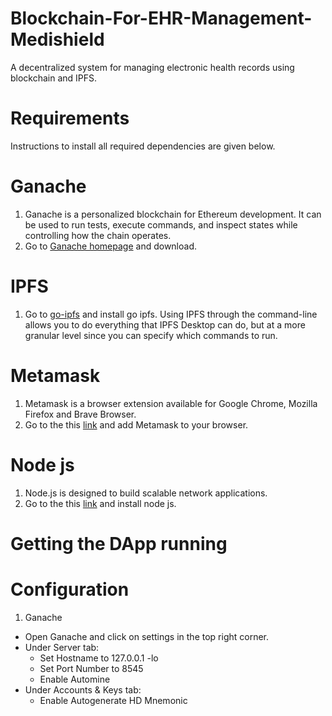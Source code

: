 # Blockchain-For-EHR-Management-Medishield
A decentralized system for managing electronic health records using blockchain and IPFS.

# Requirements
 Instructions to install all required dependencies are given below.

# Ganache
1. Ganache is a personalized blockchain for Ethereum development. It can be used to run tests, execute commands, and inspect states while controlling how the chain          operates.
2. Go to [Ganache homepage](https://www.trufflesuite.com/ganache) and download.

# IPFS
1. Go to [go-ipfs](https://dist.ipfs.io/#go-ipfs) and install go ipfs.  Using IPFS through the command-line allows you to do everything that IPFS Desktop can do, but at    a more granular level since you can specify which commands to run.

# Metamask
1. Metamask is a browser extension available for Google Chrome, Mozilla Firefox and Brave Browser.
2. Go to the this [link](https://metamask.io/) and add Metamask to your browser.

# Node js
1. Node.js is designed to build scalable network applications.
2. Go to the this [link](https://nodejs.org/en/download/) and install node js.


# Getting the DApp running

# Configuration

1. Ganache
 * Open Ganache and click on settings in the top right corner.
 * Under Server tab:
    * Set Hostname to 127.0.0.1 -lo
    * Set Port Number to 8545
    * Enable Automine
 *  Under Accounts & Keys tab:
    * Enable Autogenerate HD Mnemonic
